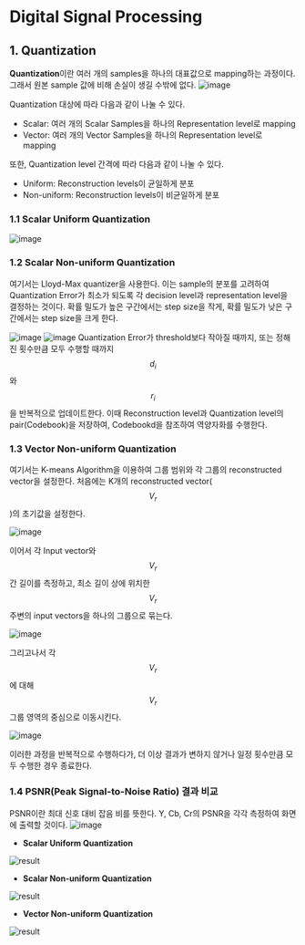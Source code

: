 # Digital Signal Processing
## 1. Quantization
**Quantization**이란 여러 개의 samples을 하나의 대표값으로 mapping하는 과정이다. 그래서 원본 sample 값에 비해 손실이 생길 수밖에 없다. 
![image](https://github.com/user-attachments/assets/cd32d449-ab9b-422e-9de7-74a4dbd4d953)

Quantization 대상에 따라 다음과 같이 나눌 수 있다.
- Scalar: 여러 개의 Scalar Samples을 하나의 Representation level로 mapping
- Vector: 여러 개의 Vector Samples을 하나의 Representation level로 mapping

또한, Quantization level 간격에 따라 다음과 같이 나눌 수 있다.
- Uniform: Reconstruction levels이 균일하게 분포
- Non-uniform: Reconstruction levels이 비균일하게 분포

### 1.1 Scalar Uniform Quantization
![image](https://github.com/user-attachments/assets/c8ae4c3f-885c-4ee0-87d9-f6d4093559af)

### 1.2 Scalar Non-uniform Quantization
여기서는 Lloyd-Max quantizer을 사용한다. 이는 sample의 분포를 고려하여 Quantization Error가 최소가 되도록 각 decision level과 representation level을 결정하는 것이다. 확률 밀도가 높은 구간에서는 step size을 작게, 확률 밀도가 낮은 구간에서는 step size을 크게 한다.

![image](https://github.com/user-attachments/assets/a0a343ac-b94e-4c1f-b45a-4d77478a750d)
![image](https://github.com/user-attachments/assets/d39b8df4-0716-4b82-b7a3-1ec6c5dcede2)
Quantization Error가 threshold보다 작아질 때까지, 또는 정해진 횟수만큼 모두 수행할 때까지 $$d_i$$와 $$r_i$$을 반복적으로 업데이트한다. 이때 Reconstruction level과 Quantization level의 pair(Codebook)을 저장하여, Codebookd을 참조하여 역양자화를 수행한다.

### 1.3 Vector Non-uniform Quantization
여기서는 K-means Algorithm을 이용하여 그룹 범위와 각 그룹의 reconstructed vector을 설정한다. 처음에는 K개의 reconstructed vector($$V_r$$)의 초기값을 설정한다.

![image](https://github.com/user-attachments/assets/951eb606-b7d8-43fa-87be-d7a1d70b384f)

이어서 각 Input vector와 $$V_r$$ 간 길이를 측정하고, 최소 길이 상에 위치한 $$V_r$$ 주변의 input vectors을 하나의 그룹으로 묶는다. 

![image](https://github.com/user-attachments/assets/194ea234-cb6f-4754-b949-eda3782f6816)

그리고나서 각 $$V_r$$에 대해 $$V_r$$ 그룹 영역의 중심으로 이동시킨다.

![image](https://github.com/user-attachments/assets/f58fdb34-3ed1-4b46-9d3f-dd617ad3aceb)

이러한 과정을 반복적으로 수행하다가, 더 이상 결과가 변하지 않거나 일정 횟수만큼 모두 수행한 경우 종료한다.

### 1.4 PSNR(Peak Signal-to-Noise Ratio) 결과 비교
PSNR이란 최대 신호 대비 잡음 비를 뜻한다. Y, Cb, Cr의 PSNR을 각각 측정하여 화면에 출력할 것이다.
![image](https://github.com/user-attachments/assets/b394fe5f-95fd-49ad-86cd-53366ce2ff18)

- **Scalar Uniform Quantization**

![result](https://github.com/user-attachments/assets/82c23daf-d57a-44b6-a3fa-bba9920cae5b)

- **Scalar Non-uniform Quantization**

![result](https://github.com/user-attachments/assets/99d94a71-c8db-462f-bc59-c8f29de4caa2)

- **Vector Non-uniform Quantization**

![result](https://github.com/user-attachments/assets/3a3770df-58b2-4427-81f6-4122a2fbedc1)
